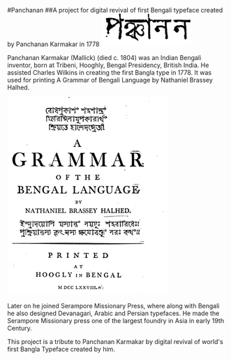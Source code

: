 #Panchanan
##A project for digital revival of first Bengali typeface created by Panchanan Karmakar in 1778
![PANCHANAN](png/panchanan.png)

Panchanan Karmakar (Mallick) (died c. 1804) was an Indian Bengali inventor, born at Tribeni, Hooghly, Bengal Presidency, British India. He assisted Charles Wilkins in creating the first Bangla type in 1778. It was used for printing A Grammar of Bengali Language by Nathaniel Brassey Halhed. 

![Halhead Grammer Book Title Page](documentation/Panchanan.png)

Later on he joined Serampore Missionary Press, where along with Bengali he also designed Devanagari, Arabic and Persian typefaces. He made the Serampore Missionary press one of the largest foundry in Asia in early 19th Century.

This project is a tribute to Panchanan Karmakar by digital revival of world's first Bangla Typeface created by him.
